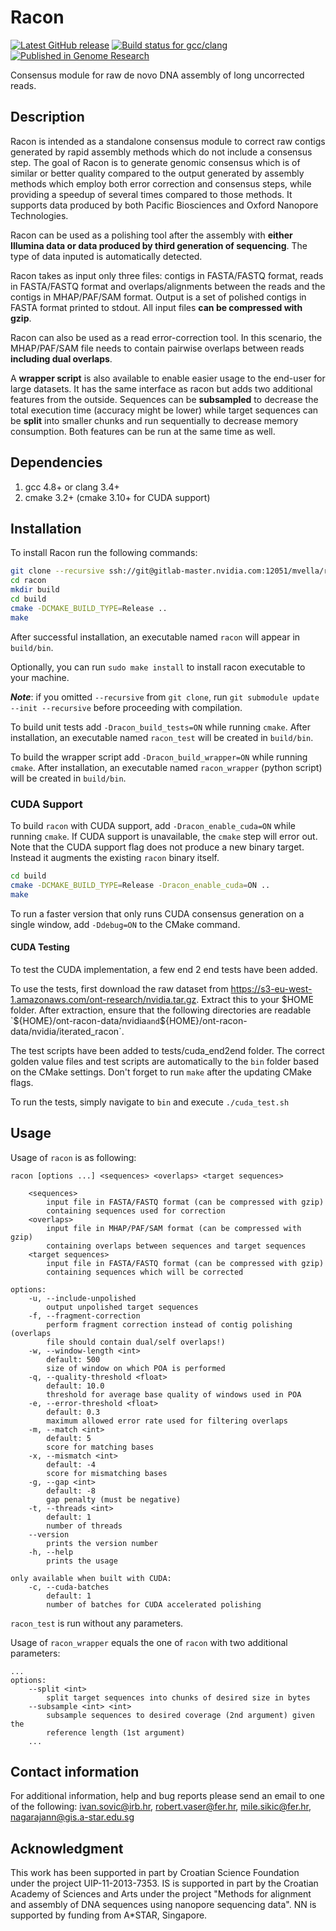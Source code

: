 # Racon

[![Latest GitHub release](https://img.shields.io/github/release/isovic/racon.svg)](https://github.com/isovic/racon/releases/latest)
[![Build status for gcc/clang](https://travis-ci.org/isovic/racon.svg?branch=master)](https://travis-ci.org/isovic/racon)
[![Published in Genome Research](https://img.shields.io/badge/published%20in-Genome%20Research-blue.svg)](https://doi.org/10.1101/gr.214270.116)

Consensus module for raw de novo DNA assembly of long uncorrected reads.

## Description
Racon is intended as a standalone consensus module to correct raw contigs generated by rapid assembly methods which do not include a consensus step. The goal of Racon is to generate genomic consensus which is of similar or better quality compared to the output generated by assembly methods which employ both error correction and consensus steps, while providing a speedup of several times compared to those methods. It supports data produced by both Pacific Biosciences and Oxford Nanopore Technologies.

Racon can be used as a polishing tool after the assembly with **either Illumina data or data produced by third generation of sequencing**. The type of data inputed is automatically detected.

Racon takes as input only three files: contigs in FASTA/FASTQ format, reads in FASTA/FASTQ format and overlaps/alignments between the reads and the contigs in MHAP/PAF/SAM format. Output is a set of polished contigs in FASTA format printed to stdout. All input files **can be compressed with gzip**.

Racon can also be used as a read error-correction tool. In this scenario, the MHAP/PAF/SAM file needs to contain pairwise overlaps between reads **including dual overlaps**.

A **wrapper script** is also available to enable easier usage to the end-user for large datasets. It has the same interface as racon but adds two additional features from the outside. Sequences can be **subsampled** to decrease the total execution time (accuracy might be lower) while target sequences can be **split** into smaller chunks and run sequentially to decrease memory consumption. Both features can be run at the same time as well.

## Dependencies
1. gcc 4.8+ or clang 3.4+
2. cmake 3.2+ (cmake 3.10+ for CUDA support)

## Installation
To install Racon run the following commands:

```bash
git clone --recursive ssh://git@gitlab-master.nvidia.com:12051/mvella/racon-gpu.git
cd racon
mkdir build
cd build
cmake -DCMAKE_BUILD_TYPE=Release ..
make
```

After successful installation, an executable named `racon` will appear in `build/bin`.

Optionally, you can run `sudo make install` to install racon executable to your machine.

***Note***: if you omitted `--recursive` from `git clone`, run `git submodule update --init --recursive` before proceeding with compilation.

To build unit tests add `-Dracon_build_tests=ON` while running `cmake`. After installation, an executable named `racon_test` will be created in `build/bin`.

To build the wrapper script add `-Dracon_build_wrapper=ON` while running `cmake`. After installation, an executable named `racon_wrapper` (python script) will be created in `build/bin`.

### CUDA Support
To build `racon` with CUDA support, add `-Dracon_enable_cuda=ON` while running `cmake`. If CUDA support is unavailable, the `cmake` step will error out. 
Note that the CUDA support flag does not produce a new binary target. Instead it augments the existing `racon` binary itself.

```bash
cd build
cmake -DCMAKE_BUILD_TYPE=Release -Dracon_enable_cuda=ON ..
make
```

To run a faster version that only runs CUDA consensus generation on a single window, add `-Ddebug=ON` to the CMake command.

#### CUDA Testing

To test the CUDA implementation, a few end 2 end tests have been added.

To use the tests, first download the raw dataset from https://s3-eu-west-1.amazonaws.com/ont-research/nvidia.tar.gz.
Extract this to your $HOME folder. After extraction, ensure that the following directories are readable
`${HOME}/ont-racon-data/nvidia` and `${HOME}/ont-racon-data/nvidia/iterated_racon`.

The test scripts have been added to tests/cuda_end2end folder. The correct golden value files and
test scripts are automatically to the `bin` folder based on the CMake settings. Don't forget to
run `make` after the updating CMake flags.

To run the tests, simply navigate to `bin` and execute `./cuda_test.sh`

## Usage
Usage of `racon` is as following:

    racon [options ...] <sequences> <overlaps> <target sequences>

        <sequences>
            input file in FASTA/FASTQ format (can be compressed with gzip)
            containing sequences used for correction
        <overlaps>
            input file in MHAP/PAF/SAM format (can be compressed with gzip)
            containing overlaps between sequences and target sequences
        <target sequences>
            input file in FASTA/FASTQ format (can be compressed with gzip)
            containing sequences which will be corrected

    options:
        -u, --include-unpolished
            output unpolished target sequences
        -f, --fragment-correction
            perform fragment correction instead of contig polishing (overlaps
            file should contain dual/self overlaps!)
        -w, --window-length <int>
            default: 500
            size of window on which POA is performed
        -q, --quality-threshold <float>
            default: 10.0
            threshold for average base quality of windows used in POA
        -e, --error-threshold <float>
            default: 0.3
            maximum allowed error rate used for filtering overlaps
        -m, --match <int>
            default: 5
            score for matching bases
        -x, --mismatch <int>
            default: -4
            score for mismatching bases
        -g, --gap <int>
            default: -8
            gap penalty (must be negative)
        -t, --threads <int>
            default: 1
            number of threads
        --version
            prints the version number
        -h, --help
            prints the usage

    only available when built with CUDA:
        -c, --cuda-batches
            default: 1
            number of batches for CUDA accelerated polishing

`racon_test` is run without any parameters.

Usage of `racon_wrapper` equals the one of `racon` with two additional parameters:

    ...
    options:
        --split <int>
            split target sequences into chunks of desired size in bytes
        --subsample <int> <int>
            subsample sequences to desired coverage (2nd argument) given the
            reference length (1st argument)
        ...

## Contact information

For additional information, help and bug reports please send an email to one of the following: ivan.sovic@irb.hr, robert.vaser@fer.hr, mile.sikic@fer.hr, nagarajann@gis.a-star.edu.sg

## Acknowledgment

This work has been supported in part by Croatian Science Foundation under the project UIP-11-2013-7353. IS is supported in part by the Croatian Academy of Sciences and Arts under the project "Methods for alignment and assembly of DNA sequences using nanopore sequencing data". NN is supported by funding from A*STAR, Singapore.
